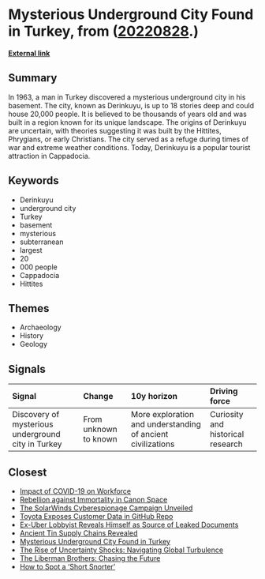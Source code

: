 # __Mysterious Underground City Found in Turkey__, from ([20220828](https://kghosh.substack.com/p/20220828).)

__[External link](https://bigthink.com/strange-maps/derinkuyu-underground-city/)__



## Summary

In 1963, a man in Turkey discovered a mysterious underground city in his basement. The city, known as Derinkuyu, is up to 18 stories deep and could house 20,000 people. It is believed to be thousands of years old and was built in a region known for its unique landscape. The origins of Derinkuyu are uncertain, with theories suggesting it was built by the Hittites, Phrygians, or early Christians. The city served as a refuge during times of war and extreme weather conditions. Today, Derinkuyu is a popular tourist attraction in Cappadocia.

## Keywords

* Derinkuyu
* underground city
* Turkey
* basement
* mysterious
* subterranean
* largest
* 20
* 000 people
* Cappadocia
* Hittites

## Themes

* Archaeology
* History
* Geology

## Signals

| Signal                                             | Change                | 10y horizon                                                 | Driving force                     |
|:---------------------------------------------------|:----------------------|:------------------------------------------------------------|:----------------------------------|
| Discovery of mysterious underground city in Turkey | From unknown to known | More exploration and understanding of ancient civilizations | Curiosity and historical research |

## Closest

* [Impact of COVID-19 on Workforce](e84dc9448d44d2624c060fc15bf5c096)
* [Rebellion against Immortality in Canon Space](9eefc7af8fe73583fb04d6a71d5c327c)
* [The SolarWinds Cyberespionage Campaign Unveiled](60d708d49e171255bc45464e0b5e6a6a)
* [Toyota Exposes Customer Data in GitHub Repo](823b6ca2e6861cc96e8c98c723234600)
* [Ex-Uber Lobbyist Reveals Himself as Source of Leaked Documents](de008c7c88ce17b51251989a109d2fbb)
* [Ancient Tin Supply Chains Revealed](7b0e1c9311dae19679aa54d541ef47f0)
* [Mysterious Underground City Found in Turkey](8f692340509e6a4be9518522b4cca022)
* [The Rise of Uncertainty Shocks: Navigating Global Turbulence](ab8c972a6c092c9ac6b37922e0a07f62)
* [The Liberman Brothers: Chasing the Future](b055041878a9d08483783041109a3698)
* [How to Spot a ‘Short Snorter’](daef40b0f763b6fa0b4a29a645ab5ee7)